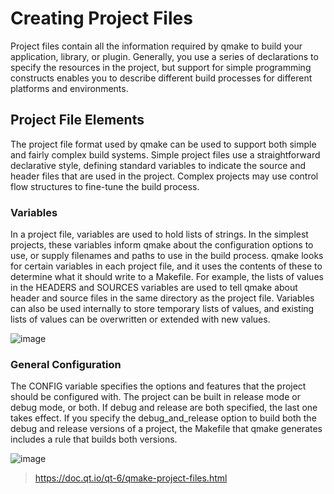 # Creating Project Files
Project files contain all the information required by qmake to build your application, library, or plugin. 
Generally, you use a series of declarations to specify the resources in the project, but support for simple programming constructs enables you to describe different build processes for different platforms and environments.

## Project File Elements
The project file format used by qmake can be used to support both simple and fairly complex build systems. 
Simple project files use a straightforward declarative style, defining standard variables to indicate the source and header files that are used in the project. 
Complex projects may use control flow structures to fine-tune the build process.

### Variables
In a project file, variables are used to hold lists of strings. In the simplest projects, these variables inform qmake about the configuration options to use, or supply filenames and paths to use in the build process.
qmake looks for certain variables in each project file, and it uses the contents of these to determine what it should write to a Makefile.
For example, the lists of values in the HEADERS and SOURCES variables are used to tell qmake about header and source files in the same directory as the project file.
Variables can also be used internally to store temporary lists of values, and existing lists of values can be overwritten or extended with new values.

![image](https://github.com/msuzun/Qt-Framework-Exercise/assets/23638210/1dae9271-3601-45b0-b4a0-7a9765f9a5ee)

### General Configuration
The CONFIG variable specifies the options and features that the project should be configured with.
The project can be built in release mode or debug mode, or both. If debug and release are both specified, the last one takes effect. 
If you specify the debug_and_release option to build both the debug and release versions of a project, the Makefile that qmake generates includes a rule that builds both versions. 

![image](https://github.com/msuzun/Qt-Framework-Exercise/assets/23638210/2e4237b3-c352-4419-8b8e-46170eeef152)

> https://doc.qt.io/qt-6/qmake-project-files.html


